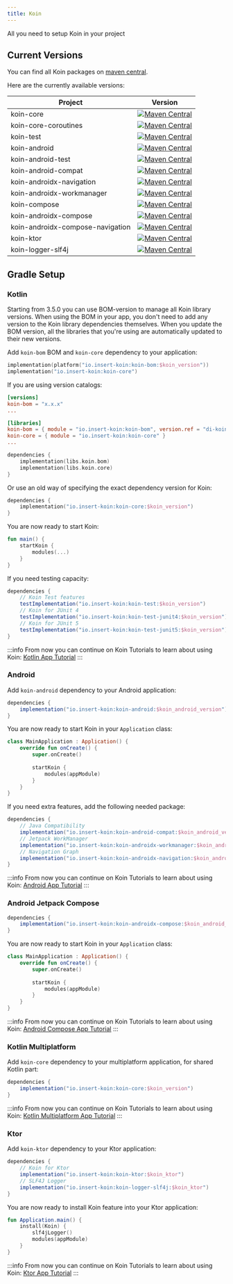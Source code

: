 ```yaml
---
title: Koin
---
```


All you need to setup Koin in your project

## Current Versions

You can find all Koin packages on [maven central](https://search.maven.org/search?q=io.insert-koin).

Here are the currently available versions:

| Project   |      Version      |
|----------|:-------------:|
| koin-core |  [![Maven Central](https://img.shields.io/maven-central/v/io.insert-koin/koin-core)](https://mvnrepository.com/artifact/io.insert-koin/koin-core) |
| koin-core-coroutines |  [![Maven Central](https://img.shields.io/maven-central/v/io.insert-koin/koin-core-coroutines)](https://mvnrepository.com/artifact/io.insert-koin/koin-core-coroutines) |
| koin-test |  [![Maven Central](https://img.shields.io/maven-central/v/io.insert-koin/koin-test)](https://mvnrepository.com/artifact/io.insert-koin/koin-test) |
| koin-android |  [![Maven Central](https://img.shields.io/maven-central/v/io.insert-koin/koin-android)](https://mvnrepository.com/artifact/io.insert-koin/koin-android) |
| koin-android-test |  [![Maven Central](https://img.shields.io/maven-central/v/io.insert-koin/koin-android-test)](https://mvnrepository.com/artifact/io.insert-koin/koin-android-test) |
| koin-android-compat |  [![Maven Central](https://img.shields.io/maven-central/v/io.insert-koin/koin-android-compat)](https://mvnrepository.com/artifact/io.insert-koin/koin-android-compat) |
| koin-androidx-navigation |  [![Maven Central](https://img.shields.io/maven-central/v/io.insert-koin/koin-androidx-navigation)](https://mvnrepository.com/artifact/io.insert-koin/koin-androidx-navigation) |
| koin-androidx-workmanager |  [![Maven Central](https://img.shields.io/maven-central/v/io.insert-koin/koin-androidx-workmanager)](https://mvnrepository.com/artifact/io.insert-koin/koin-androidx-workmanager) |
| koin-compose |  [![Maven Central](https://img.shields.io/maven-central/v/io.insert-koin/koin-compose)](https://mvnrepository.com/artifact/io.insert-koin/koin-compose) |
| koin-androidx-compose |  [![Maven Central](https://img.shields.io/maven-central/v/io.insert-koin/koin-androidx-compose)](https://mvnrepository.com/artifact/io.insert-koin/koin-androidx-compose) |
| koin-androidx-compose-navigation |  [![Maven Central](https://img.shields.io/maven-central/v/io.insert-koin/koin-androidx-compose-navigation)](https://mvnrepository.com/artifact/io.insert-koin/koin-androidx-compose-navigation) |
| koin-ktor |  [![Maven Central](https://img.shields.io/maven-central/v/io.insert-koin/koin-ktor)](https://mvnrepository.com/artifact/io.insert-koin/koin-ktor) |
| koin-logger-slf4j |  [![Maven Central](https://img.shields.io/maven-central/v/io.insert-koin/koin-logger-slf4j)](https://mvnrepository.com/artifact/io.insert-koin/koin-logger-slf4j) |

## Gradle Setup

### Kotlin

Starting from 3.5.0 you can use BOM-version to manage all Koin library versions. When using the BOM in your app, you don't need to add any version to the Koin library dependencies themselves. When you update the BOM version, all the libraries that you're using are automatically updated to their new versions.

Add `koin-bom` BOM and `koin-core` dependency to your application: 
```kotlin
implementation(platform("io.insert-koin:koin-bom:$koin_version"))
implementation("io.insert-koin:koin-core")
```
If you are using version catalogs:
```toml
[versions]
koin-bom = "x.x.x"
...

[libraries]
koin-bom = { module = "io.insert-koin:koin-bom", version.ref = "di-koin" }
koin-core = { module = "io.insert-koin:koin-core" }
...
```
```kotlin
dependencies {
    implementation(libs.koin.bom)
    implementation(libs.koin.core)
}
```

Or use an old way of specifying the exact dependency version for Koin:
```kotlin
dependencies {
    implementation("io.insert-koin:koin-core:$koin_version")
}
```

You are now ready to start Koin:

```kotlin
fun main() {
    startKoin {
        modules(...)
    }
}
```

If you need testing capacity:

```groovy
dependencies {
    // Koin Test features
    testImplementation("io.insert-koin:koin-test:$koin_version")
    // Koin for JUnit 4
    testImplementation("io.insert-koin:koin-test-junit4:$koin_version")
    // Koin for JUnit 5
    testImplementation("io.insert-koin:koin-test-junit5:$koin_version")
}
```

:::info
From now you can continue on Koin Tutorials to learn about using Koin: [Kotlin App Tutorial](../quickstart/kotlin)
:::

### **Android**

Add `koin-android` dependency to your Android application:

```groovy
dependencies {
    implementation("io.insert-koin:koin-android:$koin_android_version")
}
```

You are now ready to start Koin in your `Application` class:

```kotlin
class MainApplication : Application() {
    override fun onCreate() {
        super.onCreate()
        
        startKoin {
            modules(appModule)
        }
    }
}
```

If you need extra features, add the following needed package:

```groovy
dependencies {
    // Java Compatibility
    implementation("io.insert-koin:koin-android-compat:$koin_android_version")
    // Jetpack WorkManager
    implementation("io.insert-koin:koin-androidx-workmanager:$koin_android_version")
    // Navigation Graph
    implementation("io.insert-koin:koin-androidx-navigation:$koin_android_version")
}
```

:::info
From now you can continue on Koin Tutorials to learn about using Koin: [Android App Tutorial](../quickstart/android-viewmodel)
:::

### **Android Jetpack Compose**

```groovy
dependencies {
    implementation("io.insert-koin:koin-androidx-compose:$koin_android_compose_version")
}
```

You are now ready to start Koin in your `Application` class:

```kotlin
class MainApplication : Application() {
    override fun onCreate() {
        super.onCreate()
        
        startKoin {
            modules(appModule)
        }
    }
}
```

:::info
From now you can continue on Koin Tutorials to learn about using Koin: [Android Compose App Tutorial](../quickstart/android-compose)
:::


### **Kotlin Multiplatform**

Add `koin-core` dependency to your multiplatform application, for shared Kotlin part:

```groovy
dependencies {
    implementation("io.insert-koin:koin-core:$koin_version")
}
```

:::info
From now you can continue on Koin Tutorials to learn about using Koin: [Kotlin Multiplatform App Tutorial](../quickstart/kmm)
:::

### **Ktor**

Add `koin-ktor` dependency to your Ktor application:

```groovy
dependencies {
    // Koin for Ktor 
    implementation("io.insert-koin:koin-ktor:$koin_ktor")
    // SLF4J Logger
    implementation("io.insert-koin:koin-logger-slf4j:$koin_ktor")
}
```

You are now ready to install Koin feature into your Ktor application:

```kotlin
fun Application.main() {
    install(Koin) {
        slf4jLogger()
        modules(appModule)
    }
}
```

:::info
From now you can continue on Koin Tutorials to learn about using Koin: [Ktor App Tutorial](../quickstart/ktor)
:::
